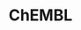 ---
bigquery: https://console.cloud.google.com/bigquery?p=patents-public-data&d=ebi_chembl&page=dataset
citation: '"The ChEMBL database in 2017." Anna Gaulton, Anne Hersey, Michał Nowotka,
  A Patrícia Bento, Jon Chambers, David Mendez, Prudence Mutowo, Francis Atkinson,
  Louisa J Bellis, Elena Cibrián-Uhalte, Mark Davies, Nathan Dedman, Anneli Karlsson,
  María Paula Magariños, John P Overington, George Papadatos, Ines Smit, Andrew R
  Leach Nucleic acids Research (2017) 45 (Database Issue), D945-D954'
contributors: European Bioinformatics Institute
cost: None
description: ChEMBL Data is a manually curated database of small molecules used in
  drug discovery, including information about existing patented drugs.
documentation: 'schema: https://www.ebi.ac.uk/chembl/db_schema


  '
last_edit: 04/09/2022, 13:37:52
location: https://console.cloud.google.com/marketplace/product/google_patents_public_datasets/chembl
maintained_by: EMBL-EBI, an outstation of European Molecular Biology Laboratory
related_publications: '

  ChEMBL: towards direct deposition of bioassay data.


  Mendez D, Gaulton A, Bento AP, Chambers J, De Veij M, Félix E, Magariños MP, Mosquera
  JF, Mutowo P, Nowotka M, Gordillo-Marañón M, Hunter F, Junco L, Mugumbate G, Rodriguez-Lopez
  M, Atkinson F, Bosc N, Radoux CJ, Segura-Cabrera A, Hersey A, Leach AR.


  — Nucleic Acids Res. 2019; 47(D1):D930-D940. doi: 10.1093/nar/gky1075

  '
schema_fields:
- patent_id
- text_value
- annotation
- homologue
- warning_type
- predbind_id
- parent_go_id
- usan_stem
- full_mwt
- met_id
- full_molformula
- le
- published_units
- l1
- name
- end_position
- inorganic_flag
- tax_id
- published_type
- mc_tax_id
- pathway_id
- bao_endpoint
- doi
- dosed_ingredient
- topical
- innovator_company
- patent_expire_date
- level4
- efo_term
- enzyme_name
- assay_type
- warning_class
- sequence
- species_group_flag
- mw_freebase
- res_stem_id
- component_id
- lle
- db_version
- enzyme_tid
- cell_name
- domain_id
- l8
- aromatic_rings
- num_lipinski_ro5_violations
- as_id
- comments
- record_id
- ass_cls_map_id
- actsm_id
- target_type
- max_phase
- tid_fixed
- indref_id
- level1_description
- canonical_smiles
- num_alerts
- frac_code
- parenteral
- l4
- structure_type
- parent_molregno
- entity_type
- max_phase_for_ind
- alert_set_id
- standard_inchi_key
- mc_target_accession
- cx_logd
- cell_source_tax_id
- activity_count
- polymer_flag
- biocomp_id
- relationship_type
- idx
- drug_record_id
- mw_monoisotopic
- mechanism_comment
- drug_product_flag
- version
- related_tid
- usan_substem
- isoform
- level4_description
- bto_id
- volume
- withdrawn_class
- db_source
- oral
- src_short_name
- cell_ontology_id
- first_approval
- first_page
- pathway_key
- l5
- src_description
- src_assay_id
- cidx
- psa
- alogp
- withdrawn_flag
- parent_id
- aidx
- qudt_units
- assay_strain
- targcomp_id
- standard_text_value
- sei
- std_act_id
- set_name
- hrac_class_id
- drugind_id
- patent_use_code
- doc_id
- level3_description
- frac_class_id
- smid
- active_ingredient
- warning_country
- confidence_score
- active_molregno
- patent_no
- mc_target_type
- src_compound_id
- who_extra
- issue
- mol_atc_id
- assay_source
- assay_param_id
- toid
- potential_duplicate
- site_id
- molfile
- who_name
- metabolite_record_id
- ridx
- product_id
- irac_code
- year
- action_type
- usan_year
- natural_product
- target_desc
- protclasssyn_id
- assay_class_id
- path
- metref_id
- bao_id
- dosage_form
- sequence_md5sum
- trade_name
- uberon_id
- l6
- authors
- molsyn_id
- cx_most_bpka
- class_level
- src_id
- ref_url
- go_id
- efo_id
- binding_site_comment
- updated_by
- mc_target_name
- subgroup
- mc_organism
- publication_number
- result_flag
- tid
- caloha_id
- job_id
- curation_comment
- major_class
- variant_id
- sitecomp_id
- cpd_str_alert_id
- standard_units
- disease_efficacy
- domain_name
- therapeutic_flag
- compound_key
- protein_class_id
- protein_class_desc
- entity_id
- confidence
- warning_description
- mecref_id
- research_stem
- site_residues
- comp_class_id
- route
- mutation
- cellosaurus_id
- curated_by
- site_name
- chembl_id
- priority
- assay_tax_id
- short_name
- cx_most_apka
- ddd_id
- downgraded
- journal
- doc_type
- domain_type
- molregno
- delist_flag
- clo_id
- parent_type
- cell_id
- warning_id
- company
- ap_id
- status
- acd_logd
- log_id
- mol_hrac_id
- title
- bao_format
- value
- assay_organism
- uo_units
- substrate_record_id
- met_comment
- rgid
- ad_type
- mesh_id
- level2
- ddd_admr
- standard_value
- label
- prediction_method
- hba
- published_value
- ref_id
- aspect
- stem_class
- strength
- standard_flag
- target_mapping
- tbl
- warning_year
- submission_date
- acd_most_apka
- standard_type
- assay_cell_type
- assay_desc
- cl_lincs_id
- drug_substance_flag
- cell_description
- definition
- rtb
- acd_most_bpka
- ddd_comment
- last_active
- activity_id
- molecule_type
- smarts
- hbd_lipinski
- prod_pat_id
- helm_notation
- country
- abstract
- relation
- alert_name
- l3
- stat
- nda_type
- formulation_id
- accession
- warnref_id
- source_domain_id
- cx_logp
- syn_type
- withdrawn_country
- black_box_warning
- level3
- component_type
- first_in_class
- standard_relation
- chebi_par_id
- synonyms
- assay_test_type
- usan_stem_definition
- stem
- mesh_heading
- heavy_atoms
- organism
- last_page
- assay_subcellular_fraction
- indication_class
- start_position
- co_stem_id
- qed_weighted
- relationship
- previous_company
- irac_class_id
- tissue_id
- updated_on
- targrel_id
- component_synonym
- hbd
- l7
- cell_source_organism
- creation_date
- molecular_species
- pubmed_id
- description
- mec_id
- ingredient
- assay_id
- met_conversion
- ro3_pass
- withdrawn_year
- acd_logp
- compd_id
- level2_description
- prodrug
- usan_stem_id
- protein_class_synonym
- standard_upper_value
- level1
- activity_comment
- l2
- parameter_type
- mechanism_of_action
- parameter_value
- atc_code
- ddd_value
- mol_irac_id
- withdrawn_reason
- hba_lipinski
- compsyn_id
- approval_date
- upper_value
- alert_id
- chirality
- data_validity_comment
- applicant_full_name
- published_relation
- num_ro5_violations
- ref_type
- standard_inchi
- level5
- pref_name
- relationship_desc
- molecular_mechanism
- selectivity_comment
- compound_name
- assay_category
- type
- class_type
- orig_description
- domain_description
- cell_source_tissue
- normal_range_min
- bei
- hrac_code
- ddd_units
- direct_interaction
- source
- mol_frac_id
- oc_id
- units
- comp_go_id
- pchembl_value
- availability_type
- assay_tissue
- normal_range_max
shortname: chembl
tags:
- biotechnology
- health
- chemical
- bioinformatics
- medical
terms_of_use: CC BY-SA 3.0
title: ChEMBL
uuid: e232a192-965c-4ec9-904c-155b6dfe56c5
---
